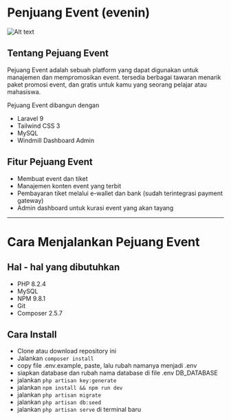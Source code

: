 # Penjuang Event (evenin)
![Alt text](image.png)
## Tentang Pejuang Event
Pejuang Event adalah sebuah platform yang dapat digunakan untuk manajemen dan mempromosikan event. tersedia berbagai tawaran menarik paket promosi event, dan gratis untuk kamu yang seorang pelajar atau mahasiswa.

Pejuang Event dibangun dengan
- Laravel 9
- Tailwind CSS 3
- MySQL
- Windmill Dashboard Admin
  
## Fitur Pejuang Event

- Membuat event dan tiket
- Manajemen konten event yang terbit
- Pembayaran tiket melalui e-wallet dan bank (sudah terintegrasi payment gateway)
- Admin dashboard untuk kurasi event yang akan tayang

---
# Cara Menjalankan Pejuang Event
## Hal - hal  yang dibutuhkan
- PHP 8.2.4
- MySQL
- NPM 9.8.1
- Git
- Composer 2.5.7

## Cara Install
- Clone atau download repository ini
- Jalankan `composer install`
- copy file .env.example, paste, lalu rubah namanya menjadi .env
- siapkan database dan rubah nama database di file .env DB_DATABASE
- jalankan `php artisan key:generate`
- jalankan `npm install && npm run dev`
- jalankan `php artisan migrate`
- jalankan `php artisan db:seed`
- jalankan `php artisan serve` di terminal baru
